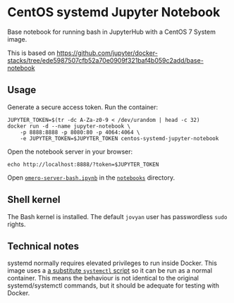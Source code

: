 # CentOS systemd Jupyter Notebook

Base notebook for running bash in JupyterHub with a CentOS 7 System image.

This is based on https://github.com/jupyter/docker-stacks/tree/ede5987507cfb52a70e0909f321baf4b059c2add/base-notebook


## Usage

Generate a secure access token.
Run the container:

    JUPYTER_TOKEN=$(tr -dc A-Za-z0-9 < /dev/urandom | head -c 32)
    docker run -d --name jupyter-notebook \
        -p 8888:8888 -p 8080:80 -p 4064:4064 \
        -e JUPYTER_TOKEN=$JUPYTER_TOKEN centos-systemd-jupyter-notebook

Open the notebook server in your browser:

    echo http://localhost:8888/?token=$JUPYTER_TOKEN

Open [`omero-server-bash.ipynb`](notebooks/omero-server-bash.ipynb) in the [`notebooks`](notebooks) directory.


## Shell kernel

The Bash kernel is installed.
The default `jovyan` user has passwordless `sudo` rights.


## Technical notes

systemd normally requires elevated privileges to run inside Docker.
This image uses a [a substitute `systemctl` script](https://github.com/gdraheim/docker-systemctl-replacement) so it can be run as a normal container.
This means the behaviour is not identical to the original systemd/systemctl commands, but it should be adequate for testing with Docker.
